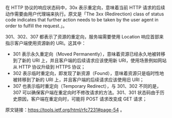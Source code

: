 在 HTTP 协议的响应状态码中，30x 表示重定向，意味着当前 HTTP 请求的后续动作需要由用户代理端来执行。原文是「The 3xx (Redirection) class of status code indicates that further action needs to be taken by the user agent in order to fulfill the request.」。

301、302、307 都表示了资源的重定向，服务端需要使用 Location 响应首部来指示客户端使用资源新的 URI。这其中：
* 301 表示永久重定向（Moved Permanently），意味着资源已经永久地被转移到了新的 URI 上，并且客户端的后续请求应该使用新 URI，使用场景例如网站从 HTTP 协议升级到 HTTPS 协议；
* 302 表示临时重定向，即发现了新资源（Found），意味着资源只是临时性地被转移到了新的 URI 上，并且客户端的后续请求应该使用旧 URI；
* 307 也表示临时重定向（Temporary Redirect），与 301、302 不同的是，307 可以确保客户端在重定向时不修改请求的方法。301、301 状态码由于历史原因，客户端在重定向时，可能将 POST 请求改变成 GET 请求；

原文链接：https://tools.ietf.org/html/rfc7231#page-54 。